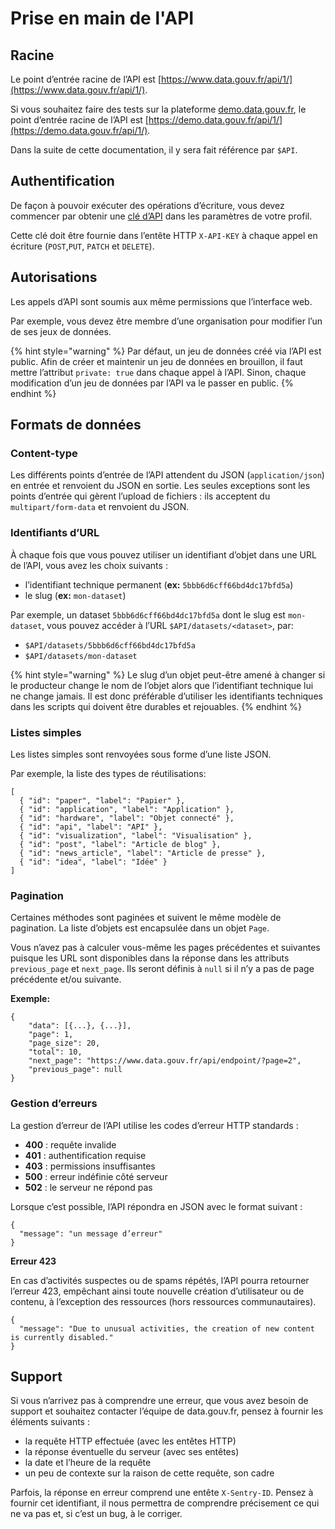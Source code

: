 # Prise en main de l'API

## Racine

Le point d’entrée racine de l’API est [https://www.data.gouv.fr/api/1/](https://www.data.gouv.fr/api/1/).

Si vous souhaitez faire des tests sur la plateforme [demo.data.gouv.fr](https://demo.data.gouv.fr/), le point d’entrée racine de l’API est [https://demo.data.gouv.fr/api/1/](https://demo.data.gouv.fr/api/1/).

Dans la suite de cette documentation, il y sera fait référence par `$API`.

## Authentification <a href="#authentification" id="authentification"></a>

De façon à pouvoir exécuter des opérations d’écriture, vous devez commencer par obtenir une [clé d’API](https://www.data.gouv.fr/fr/admin/me/#apikey) dans les paramètres de votre profil.

Cette clé doit être fournie dans l’entête HTTP `X-API-KEY` à chaque appel en écriture (`POST`,`PUT`, `PATCH` et `DELETE`).

## Autorisations <a href="#autorisations" id="autorisations"></a>

Les appels d’API sont soumis aux même permissions que l’interface web.

Par exemple, vous devez être membre d’une organisation pour modifier l’un de ses jeux de données.

{% hint style="warning" %}
Par défaut, un jeu de données créé via l’API est public. Afin de créer et maintenir un jeu de données en brouillon, il faut mettre l’attribut `private: true` dans chaque appel à l’API. Sinon, chaque modification d’un jeu de données par l’API va le passer en public.
{% endhint %}

## Formats de données <a href="#formats-de-donnees" id="formats-de-donnees"></a>

### Content-type <a href="#content-type" id="content-type"></a>

Les différents points d’entrée de l’API attendent du JSON (`application/json`) en entrée et renvoient du JSON en sortie. Les seules exceptions sont les points d’entrée qui gèrent l’upload de fichiers : ils acceptent du `multipart/form-data` et renvoient du JSON.

### Identifiants d’URL <a href="#identifiants-durl" id="identifiants-durl"></a>

À chaque fois que vous pouvez utiliser un identifiant d’objet dans une URL de l’API, vous avez les choix suivants :

* l’identifiant technique permanent (**ex:** `5bbb6d6cff66bd4dc17bfd5a`)
* le slug (**ex:** `mon-dataset`)

Par exemple, un dataset `5bbb6d6cff66bd4dc17bfd5a` dont le slug est `mon-dataset`, vous pouvez accéder à l’URL `$API/datasets/<dataset>`, par:

* `$API/datasets/5bbb6d6cff66bd4dc17bfd5a`
* `$API/datasets/mon-dataset`

{% hint style="warning" %}
Le slug d’un objet peut-être amené à changer si le producteur change le nom de l’objet alors que l’identifiant technique lui ne change jamais. Il est donc préférable d’utiliser les identifiants techniques dans les scripts qui doivent être durables et rejouables.
{% endhint %}

### Listes simples <a href="#listes-simples" id="listes-simples"></a>

Les listes simples sont renvoyées sous forme d’une liste JSON.

Par exemple, la liste des types de réutilisations:

```
[
  { "id": "paper", "label": "Papier" },
  { "id": "application", "label": "Application" },
  { "id": "hardware", "label": "Objet connecté" },
  { "id": "api", "label": "API" },
  { "id": "visualization", "label": "Visualisation" },
  { "id": "post", "label": "Article de blog" },
  { "id": "news_article", "label": "Article de presse" },
  { "id": "idea", "label": "Idée" }
]
```

### Pagination <a href="#pagination" id="pagination"></a>

Certaines méthodes sont paginées et suivent le même modèle de pagination. La liste d’objets est encapsulée dans un objet `Page`.

Vous n’avez pas à calculer vous-même les pages précédentes et suivantes puisque les URL sont disponibles dans la réponse dans les attributs `previous_page` et `next_page`. Ils seront définis à `null` si il n’y a pas de page précédente et/ou suivante.

**Exemple:**

```
{
    "data": [{...}, {...}],
    "page": 1,
    "page_size": 20,
    "total": 10,
    "next_page": "https://www.data.gouv.fr/api/endpoint/?page=2",
    "previous_page": null
}
```

### Gestion d’erreurs <a href="#gestion-derreurs" id="gestion-derreurs"></a>

La gestion d’erreur de l’API utilise les codes d’erreur HTTP standards :

* **400** : requête invalide
* **401** : authentification requise
* **403** : permissions insuffisantes
* **500** : erreur indéfinie côté serveur
* **502** : le serveur ne répond pas

Lorsque c’est possible, l’API répondra en JSON avec le format suivant :

```
{
  "message": "un message d’erreur"
}
```

**Erreur 423**

En cas d’activités suspectes ou de spams répétés, l’API pourra retourner l’erreur 423, empêchant ainsi toute nouvelle création d’utilisateur ou de contenu, à l’exception des ressources (hors ressources communautaires).

```
{
  "message": "Due to unusual activities, the creation of new content is currently disabled."
}
```

## **Support**

Si vous n’arrivez pas à comprendre une erreur, que vous avez besoin de support et souhaitez contacter l’équipe de data.gouv.fr, pensez à fournir les éléments suivants :

* la requête HTTP effectuée (avec les entêtes HTTP)
* la réponse éventuelle du serveur (avec ses entêtes)
* la date et l’heure de la requête
* un peu de contexte sur la raison de cette requête, son cadre

Parfois, la réponse en erreur comprend une entête `X-Sentry-ID`. Pensez à fournir cet identifiant, il nous permettra de comprendre précisement ce qui ne va pas et, si c’est un bug, à le corriger.
